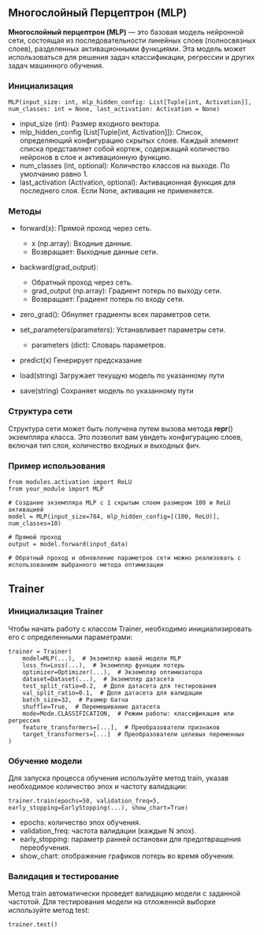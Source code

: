 ## Многослойный Перцептрон (MLP)

**Многослойный перцептрон (MLP)** — это базовая модель нейронной сети, состоящая из последовательности линейных слоев (полносвязных слоев), разделенных активационными функциями. Эта модель может использоваться для решения задач классификации, регрессии и других задач машинного обучения.

### Инициализация

```
MLP(input_size: int, mlp_hidden_config: List[Tuple[int, Activation]], num_classes: int = None, last_activation: Activation = None)
```

- input_size (int): Размер входного вектора.
- mlp_hidden_config (List[Tuple[int, Activation]]): Список, определяющий конфигурацию скрытых слоев. Каждый элемент списка представляет собой кортеж, содержащий количество нейронов в слое и активационную функцию.
- num_classes (int, optional): Количество классов на выходе. По умолчанию равно 1.
- last_activation (Activation, optional): Активационная функция для последнего слоя. Если None, активация не применяется.

### Методы

- forward(x): Прямой проход через сеть.
    - x (np.array): Входные данные.
    - Возвращает: Выходные данные сети.

- backward(grad_output): 
  - Обратный проход через сеть.
  - grad_output (np.array): Градиент потерь по выходу сети.
  - Возвращает: Градиент потерь по входу сети.

- zero_grad(): Обнуляет градиенты всех параметров сети.

- set_parameters(parameters): Устанавливает параметры сети.
  - parameters (dict): Словарь параметров.
- predict(x) Генерирует предсказание
- load(string) Загружает текущую модель по указанному пути
- save(string) Сохраняет модель по указанному пути

### Структура сети

Структура сети может быть получена путем вызова метода __repr__() экземпляра класса. Это позволит вам увидеть конфигурацию слоев, включая тип слоя, количество входных и выходных фич.

### Пример использования


```
from modules.activation import ReLU
from your_module import MLP

# Создание экземпляра MLP с 1 скрытым слоем размером 100 и ReLU активацией
model = MLP(input_size=784, mlp_hidden_config=[(100, ReLU)], num_classes=10)

# Прямой проход
output = model.forward(input_data)

# Обратный проход и обновление параметров сети можно реализовать с использованием выбранного метода оптимизации
```

## Trainer

### Инициализация Trainer
Чтобы начать работу с классом Trainer, необходимо инициализировать его с определенными параметрами:

```
trainer = Trainer(
    model=MLP(...),  # Экземпляр вашей модели MLP
    loss_fn=Loss(...),  # Экземпляр функции потерь
    optimizer=Optimizer(...),  # Экземпляр оптимизатора
    dataset=Dataset(...),  # Экземпляр датасета
    test_split_ratio=0.2,  # Доля датасета для тестирования
    val_split_ratio=0.1,  # Доля датасета для валидации
    batch_size=32,  # Размер батча
    shuffle=True,  # Перемешивание датасета
    mode=Mode.CLASSIFICATION,  # Режим работы: классификация или регрессия
    feature_transformers=[...],  # Преобразователи признаков
    target_transformers=[...]  # Преобразователи целевых переменных
)
```

### Обучение модели
Для запуска процесса обучения используйте метод train, указав необходимое количество эпох и частоту валидации:

```
trainer.train(epochs=50, validation_freq=5, early_stopping=EarlyStopping(...), show_chart=True)
```

- epochs: количество эпох обучения.
- validation_freq: частота валидации (каждые N эпох).
- early_stopping: параметр ранней остановки для предотвращения переобучения.
- show_chart: отображение графиков потерь во время обучения.


### Валидация и тестирование
Метод train автоматически проведет валидацию модели с заданной частотой. Для тестирования модели на отложенной выборке используйте метод test:


```
trainer.test()
```